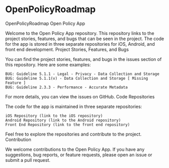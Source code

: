 # OpenPolicyRoadmap
OpenPolicyRoadmap
Open Policy App

Welcome to the Open Policy App repository. This repository links to the project stories, features, and bugs that can be seen in the project. The code for the app is stored in three separate repositories for iOS, Android, and front end development.
Project Stories, Features, and Bugs

You can find the project stories, features, and bugs in the issues section of this repository. Here are some examples:

    BUG: Guideline 5.1.1 - Legal - Privacy - Data Collection and Storage
    BUG: Guideline 5.1.1(v) - Data Collection and Storage [ Missing Feature ]
    BUG: Guideline 2.3.3 - Performance - Accurate Metadata

For more details, you can view the issues on GitHub.
Code Repositories

The code for the app is maintained in three separate repositories:

    iOS Repository (link to the iOS repository)
    Android Repository (link to the Android repository)
    Front End Repository (link to the front end repository)

Feel free to explore the repositories and contribute to the project.
Contribution

We welcome contributions to the Open Policy App. If you have any suggestions, bug reports, or feature requests, please open an issue or submit a pull request.
